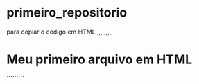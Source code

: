 # primeiro_repositorio

para copiar o codigo em HTML
,,,,,,,,,
<html>
  <h1>Meu primeiro arquivo em HTML</h1>
</html>
´´´´´´´´´
